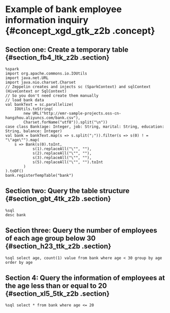 # Example of bank employee information inquiry {#concept_xgd_gtk_z2b .concept}

## Section one: Create a temporary table {#section_fb4_ltk_z2b .section}

```
%spark
import org.apache.commons.io.IOUtils
import java.net.URL
import java.nio.charset.Charset
// Zeppelin creates and injects sc (SparkContext) and sqlContext (HiveContext or SqlContext)
// So you don't need create them manually
// load bank data
val bankText = sc.parallelize(
    IOUtils.toString(
        new URL("http://emr-sample-projects.oss-cn-hangzhou.aliyuncs.com/bank.csv"),
        Charset.forName("utf8")).split("\n"))
case class Bank(age: Integer, job: String, marital: String, education: String, balance: Integer)
val bank = bankText.map(s => s.split(";")).filter(s => s(0) ! = "\"age\"").map(
    s => Bank(s(0).toInt, 
            s(1).replaceAll("\"", ""),
            s(2).replaceAll("\"", ""),
            s(3).replaceAll("\"", ""),
            s(5).replaceAll("\"", "").toInt
        )
).toDF()
bank.registerTempTable("bank")
```

## Section two: Query the table structure {#section_gbt_4tk_z2b .section}

```
%sql
desc bank
```

## Section three: Query the number of employees of each age group below 30 {#section_h23_ttk_z2b .section}

```
%sql select age, count(1) value from bank where age < 30 group by age order by age
```

## Section 4: Query the information of employees at the age less than or equal to 20 {#section_xl5_5tk_z2b .section}

```
%sql select * from bank where age <= 20
```

